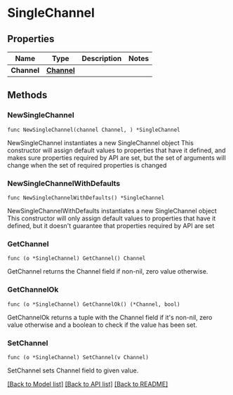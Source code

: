 # SingleChannel

## Properties

Name | Type | Description | Notes
------------ | ------------- | ------------- | -------------
**Channel** | [**Channel**](Channel.md) |  | 

## Methods

### NewSingleChannel

`func NewSingleChannel(channel Channel, ) *SingleChannel`

NewSingleChannel instantiates a new SingleChannel object
This constructor will assign default values to properties that have it defined,
and makes sure properties required by API are set, but the set of arguments
will change when the set of required properties is changed

### NewSingleChannelWithDefaults

`func NewSingleChannelWithDefaults() *SingleChannel`

NewSingleChannelWithDefaults instantiates a new SingleChannel object
This constructor will only assign default values to properties that have it defined,
but it doesn't guarantee that properties required by API are set

### GetChannel

`func (o *SingleChannel) GetChannel() Channel`

GetChannel returns the Channel field if non-nil, zero value otherwise.

### GetChannelOk

`func (o *SingleChannel) GetChannelOk() (*Channel, bool)`

GetChannelOk returns a tuple with the Channel field if it's non-nil, zero value otherwise
and a boolean to check if the value has been set.

### SetChannel

`func (o *SingleChannel) SetChannel(v Channel)`

SetChannel sets Channel field to given value.



[[Back to Model list]](../README.md#documentation-for-models) [[Back to API list]](../README.md#documentation-for-api-endpoints) [[Back to README]](../README.md)


